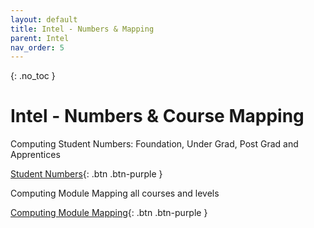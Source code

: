 ```yaml
---
layout: default
title: Intel - Numbers & Mapping
parent: Intel
nav_order: 5
---
```


{: .no_toc }

#  Intel - Numbers & Course Mapping

Computing Student Numbers: Foundation, Under Grad, Post Grad and Apprentices

[Student Numbers](https://eur03.safelinks.protection.outlook.com/ap/x-59584e83/?url=https%3A%2F%2Fssu-my.sharepoint.com%2F%3Ax%3A%2Fg%2Fpersonal%2Fmartin_reid_solent_ac_uk%2FETxaF89gUB5MhpylKDL8kvUBfAZ0pCB3eskY_M6AYMXitQ%3Fe%3DfvIzsf&data=05%7C01%7Cmartin.reid%40solent.ac.uk%7C6acd2ce502b54060e08f08dab05c10ff%7Cd684e4cd491a4577bf33546478d72e3c%7C0%7C0%7C638016207025941702%7CUnknown%7CTWFpbGZsb3d8eyJWIjoiMC4wLjAwMDAiLCJQIjoiV2luMzIiLCJBTiI6Ik1haWwiLCJXVCI6Mn0%3D%7C3000%7C%7C%7C&sdata=XMemyRfAePSFbQbYUbbxhXzNBN9rNklKOYTVlq7AZgM%3D&reserved=0){: .btn .btn-purple } 


Computing Module Mapping all courses and levels

[Computing Module Mapping](https://ssu-my.sharepoint.com/:x:/r/personal/martin_reid_solent_ac_uk/Documents/Intel_stats_2023/Comp_Module_Map_2022_V5.xlsx?d=wb97044acef60487ba5d13246450d62b6&csf=1&web=1&e=TndeLF){: .btn .btn-purple }